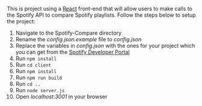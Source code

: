 This is project using a [React](https://facebook.github.io/react/) front-end that will allow users to make calls to the Spotify API to compare Spotify playlists. Follow the steps below to setup the project:
1. Navigate to the Spotify-Compare directory
2. Rename the *config.json.example* file to *config.json*
3. Replace the variables in *config.json* with the ones for your project which you can get from the [Spotify Developer Portal](https://developer.spotify.com/my-applications/)
4. Run `npm install`
5. Run `cd client`
6. Run `npm install`
7. Run `npm run build`
8. Run `cd ..`
9. Run `node server.js`
10. Open *localhost:3001* in your browser